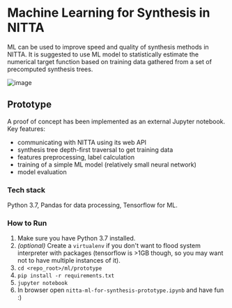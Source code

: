 # Machine Learning for Synthesis in NITTA

ML can be used to improve speed and quality of synthesis methods in NITTA. It is suggested to use ML model to statistically estimate the numerical target function based on training data gathered from a set of precomputed synthesis trees.

![image](https://user-images.githubusercontent.com/5229130/123153468-5dcae080-d46e-11eb-8867-f9c1944ffae4.png)

## Prototype

A proof of concept has been implemented as an external Jupyter notebook. Key features:

- communicating with NITTA using its web API
- synthesis tree depth-first traversal to get training data
- features preprocessing, label calculation
- training of a simple ML model (relatively small neural network)
- model evaluation

### Tech stack

Python 3.7, Pandas for data processing, Tensorflow for ML.

### How to Run

1. Make sure you have Python 3.7 installed.
2. _(optional)_ Create a `virtualenv` if you don't want to flood system interpreter with packages (tensorflow is >1GB though, so you may want not to have multiple instances of it).
3. `cd <repo_root>/ml/prototype`
4. `pip install -r requirements.txt`
5. `jupyter notebook`
6. In browser open `nitta-ml-for-synthesis-prototype.ipynb` and have fun :)
